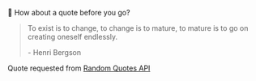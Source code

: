 📣 How about a quote before you go?

> To exist is to change, to change is to mature, to mature is to go on creating oneself endlessly.
>
> <p>- Henri Bergson</p>

Quote requested from [Random Quotes API](https://github.com/lukePeavey/quotable)
